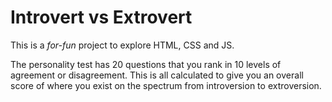 # Introvert vs Extrovert

This is a *for-fun* project to explore HTML, CSS and JS.

The personality test has 20 questions that you rank in 10 levels of agreement or disagreement.  This is all calculated to give you an overall score of where you exist on the spectrum from introversion to extroversion.
